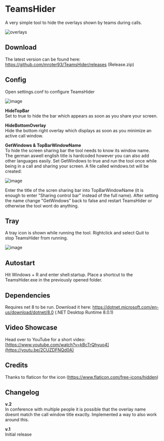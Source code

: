 # TeamsHider

A very simple tool to hide the overlays shown by teams during calls.

![overlays](https://github.com/mroter93/TeamsHider/assets/156033398/31047bbd-0da0-4779-affd-c1aa927f4524)

## Download

The latest version can be found here: https://github.com/mroter93/TeamsHider/releases (Release.zip)


## Config

Open settings.conf to configure TeamsHider

![image](https://github.com/mroter93/TeamsHider/assets/156033398/774fae73-cb97-4832-aee1-ab13e1956be5)

**HideTopBar**  
Set to true to hide the bar which appears as soon as you share your screen.

**HideBottomOverlay**  
Hide the bottom right overlay which displays as soon as you minimize an active call window.

**GetWindows & TopBarWindowName**  
To hide the screen sharing bar the tool needs to know its window name. The german aswell english title is hardcoded however you can also add other languages easily. Set GetWindows to true and run the tool once while being in a call and sharing your screen. A file called windows.txt will be created:

![image](https://github.com/mroter93/TeamsHider/assets/156033398/c48bfded-5293-4101-9deb-e02aca1d3738)

Enter the title of the scren sharing bar into TopBarWindowName (it is enough to enter "Sharing control bar" instead of the full name).
After setting the name change "GetWindows" back to false and restart TeamsHider or otherwise the tool wont do anything.

## Tray

A tray icon is shown while running the tool. Rightclick and select Quit to stop TeamsHider from running.

![image](https://github.com/mroter93/TeamsHider/assets/156033398/f90d5bfe-9542-40f2-baa8-24cdf88d9fc8)

## Autostart

Hit Windows + R and enter shell:startup.
Place a shortcut to the TeamsHider.exe in the previously opened folder.

## Dependencies

Requires net 8 to be run. Download it here:
https://dotnet.microsoft.com/en-us/download/dotnet/8.0 (.NET Desktop Runtime 8.0.1)

## Video Showcase

Head over to YouTube for a short video:  
[https://www.youtube.com/watch?v=kBcTrQhyuo4](https://youtu.be/2CUZDFNQd0A)

## Credits

Thanks to flaticon for the icon (https://www.flaticon.com/free-icons/hidden)

## Changelog

**v.2**  
In conference with multiple people it is possible that the overlay name doesnt match the call window title exactly. Implemented a way to also work around this.

**v.1**  
Initial release

